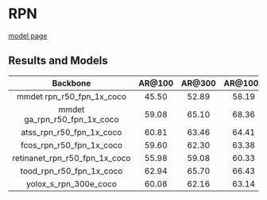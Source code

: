 # RPN

[model page](../../../rpn/README.md)

## Results and Models

|           Backbone            | AR@100 | AR@300 | AR@1000 |                                   Config                                    |                                   Download                                    |
| :---------------------------: | :----: | :----: | :-----: | :-------------------------------------------------------------------------: | :---------------------------------------------------------------------------: |
|   mmdet rpn_r50_fpn_1x_coco   | 45.50  | 52.89  |  58.19  | [config](https://github.com/open-mmlab/mmdetection/blob/dev-3.x/configs/rpn/rpn_r50_fpn_1x_coco.py) |                                       -                                       |
| mmdet ga_rpn_r50_fpn_1x_coco  | 59.08  | 65.10  |  68.36  | [config](https://github.com/open-mmlab/mmdetection/blob/dev-3.x/configs/guided_anchoring/ga-rpn_r50-caffe_fpn_1x_coco.py) |                                       -                                       |
|   atss_rpn_r50_fpn_1x_coco    | 60.81  | 63.46  |  64.41  |                    [config](atss_rpn_r50_fpn_1x_coco.py)                    | [model](https://github.com/okotaku/dethub-weights/releases/download/v0.1.1cocorpn/atss_rpn_r50_fpn_1x_coco-81af958b.pth) |
|   fcos_rpn_r50_fpn_1x_coco    | 59.60  | 62.30  |  63.38  |                    [config](fcos_rpn_r50_fpn_1x_coco.py)                    | [model](https://github.com/okotaku/dethub-weights/releases/download/v0.1.1cocorpn/fcos_rpn_r50_fpn_1x_coco-b44310f1.pth) |
| retinanet_rpn_r50_fpn_1x_coco | 55.98  | 59.08  |  60.33  |                 [config](retinanet_rpn_r50_fpn_1x_coco.py)                  | [model](https://github.com/okotaku/dethub-weights/releases/download/v0.1.1cocorpn/retinanet_rpn_r50_fpn_1x_coco-b459621a.pth) |
|   tood_rpn_r50_fpn_1x_coco    | 62.94  | 65.70  |  66.43  |                    [config](tood_rpn_r50_fpn_1x_coco.py)                    | [model](https://github.com/okotaku/dethub-weights/releases/download/v0.1.1cocorpn/tood_rpn_r50_fpn_1x_coco-69402644.pth) |
|     yolox_s_rpn_300e_coco     | 60.08  | 62.16  |  63.14  |                     [config](yolox_s_rpn_300e_coco.py)                      | [model](https://github.com/okotaku/dethub-weights/releases/download/v0.1.1cocorpn/yolox_s_rpn_300e_coco-e6d942f1.pth) |
